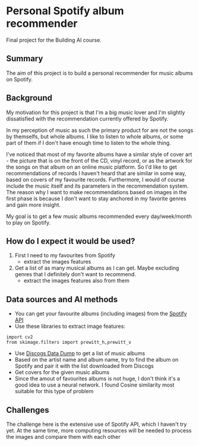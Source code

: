 <!-- This is the markdown template for the final project of the Building AI course, 
created by Reaktor Innovations and University of Helsinki. 
Copy the template, paste it to your GitHub README and edit! -->

# Personal Spotify album recommender

Final project for the Building AI course.

## Summary

The aim of this project is to build a personal recommender for music albums on Spotify.

## Background

My motivation for this project is that I'm a big music lover and I'm slightly dissatisfied with the recommendation currently offered by Spotify.

In my perception of music as such the primary product for are not the songs by themselfs, but whole albums. I like to listen to whole albums, or some part of them if I don't have enough time to listen to the whole thing.

I've noticed that most of my favorite albums have a similar style of cover art - the picture that is on the front of the CD, vinyl record, or as the artwork for the songs on that album on an online music platform. So I'd like to get recommendations of records I haven't heard that are similar in some way, based on covers of my favourite records. Furthermore, I would of course include the music itself and its parameters in the recommendation system. The reason why I want to make recommendations based on images in the first phase is because I don't want to stay anchored in my favorite genres and gain more insight.

My goal is to get a few music albums recommended every day/week/month to play on Spotify.

## How do I expect it would be used?

1. First I need to my favourites from Spotify
   * extract the images features
2. Get a list of as many musical albums as I can get. Maybe excluding genres that I definitely don't want to recommend.
   * extract the images features also from them


## Data sources and AI methods

* You can get your favourite albums (including images) from the [Spotify API](https://developer.spotify.com/dashboard)
* Use these libraries to extract image features:
```
import cv2
from skimage.filters import prewitt_h,prewitt_v
```
* Use [Discogs Data Dump](https://discogs-data-dumps.s3.us-west-2.amazonaws.com/index.html) to get a list of music albums
* Based on the artist name and album name, try to find the album on Spotify and pair it with the list downloaded from Discogs
* Get covers for the given music albums
* Since the amout of favourites albums is not huge, I don't think it's a good idea to use a neural network. I found Cosine similarity most suitable for this type of problem

## Challenges

The challenge here is the extensive use of Spotify API, which I haven't try yet. At the same time, more computing resources will be needed to process the images and compare them with each other 

